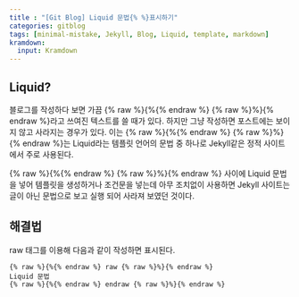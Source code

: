 ```yaml
---
title : "[Git Blog] Liquid 문법{% %}표시하기"
categories: gitblog
tags: [minimal-mistake, Jekyll, Blog, Liquid, template, markdown]
kramdown:
  input: Kramdown
---
```

## Liquid?
블로그를 작성하다 보면 가끔 {% raw %}{%{% endraw %} {% raw %}%}{% endraw %}라고 쓰여진 텍스트를 쓸 때가 있다. 하지만 그냥 작성하면 포스트에는 보이지 않고 사라지는 경우가 있다. 이는 {% raw %}{%{% endraw %} {% raw %}%}{% endraw %}는 Liquid라는 템플릿 언어의 문법 중 하나로 Jekyll같은 정적 사이트에서 주로 사용된다. 

{% raw %}{%{% endraw %} {% raw %}%}{% endraw %} 사이에 Liquid 문법을 넣어 템플릿을 생성하거나 조건문을 넣는데 아무 조치없이 사용하면 Jekyll 사이트는 글이 아닌 문법으로 보고 실행 되어 사라져 보였던 것이다.
## 해결법
raw 태그를 이용해 다음과 같이 작성하면 표시된다.
```
{% raw %}{%{% endraw %} raw {% raw %}%}{% endraw %}
Liquid 문법
{% raw %}{%{% endraw %} endraw {% raw %}%}{% endraw %}
```
